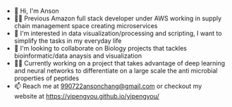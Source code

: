 - 👋 Hi, I'm Anson
- 👨‍💼 Previous Amazon full stack developer under AWS working in supply chain management space creating microservices
- 👀 I'm interested in data visualization/processing and scripting, I want to simplify the tasks in my everyday life
- 💞️ I'm looking to collaborate on Biology projects that tackles bioinformatic/data anaysis and visualization
- 👨‍🎓 Currently working on a project that takes advantage of deep learning and neural networks to differentiate on a large scale the anti microbial properties of peptides
- 📫 Reach me at 990722ansonchang@gmail.com or checkout my website at https://yipengyou.github.io/yipengyou/